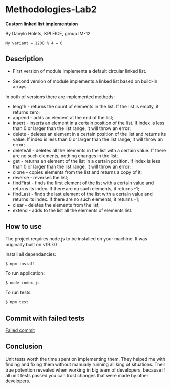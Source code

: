 # Methodologies-Lab2

__Custom linked list implementaion__

By Danylo Holets, KPI FICE, group IM-12

```
My variant = 1208 % 4 = 0
```
## Description

* First version of module implements a default circular linked list.

* Second version of module implements a linked list based on build-in arrays.

In both of versions there are implemented methods: 

- length - returns the count of elements in the list. If the list is empty, it returns zero;
- append - adds an element at the end of the list;
- insert - inserts an element in a certain position of the list. If index is less than 0 or larger than the list range, it will throw an error;
- delete - deletes an element in a certain position of the list and returns its value. If index is less than 0 or larger than the list range, it will throw an error;
- deleteAll - deletes all the elements in the list with a certain value. If there are no such elements, nothing changes in the list;
- get - returns an element of the list in a certain position. If index is less than 0 or larger than the list range, it will throw an error;
- clone - copies elements from the list and returns a copy of it;
- reverse - reverses the list;
- findFirst - finds the first element of the list with a certain value and returns its index. If there are no such elements, it returns -1;
- findLast - finds the last element of the list with a certain value and returns its index. If there are no such elements, it returns -1;
- clear - deletes the elements from the list;
- extend - adds to the list all the elements of elements list.

## How to use
The project requires node.js to be installed on your machine. It was originally built on v19.7.0

Install all dependancies:
```bash
$ npm install
```

To run application:
```bash
$ node index.js
```

To run tests:
```bash
$ npm test
```
## Commit with failed tests

[Failed commit](https://github.com/dan1rock/Methodologies-Lab2/commit/e1c527960cb0d18e2318444ce21e89aab3d58b07)

## Conclusion

Unit tests worth the time spent on implementing them. They helped me with finding and fixing them without manually running all king of situations. Their true potention revealed when working in big team of developers, because if all unit tests passed you can trust changes that were made by other developers.